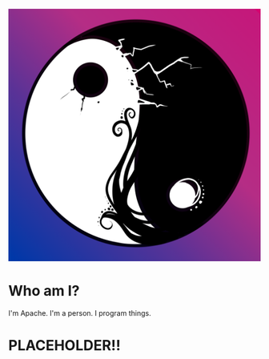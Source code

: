![logo](./assets/logo.png)

# Who am I?

I'm Apache.  I'm a person.  I program things.

# PLACEHOLDER!!